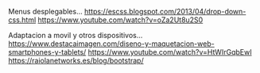 Menus desplegables...
https://escss.blogspot.com/2013/04/drop-down-css.html
https://www.youtube.com/watch?v=oZa2Ut8u2S0

Adaptacion a movil y otros dispositivos...
https://www.destacaimagen.com/diseno-y-maquetacion-web-smartphones-y-tablets/
https://www.youtube.com/watch?v=HtWIrGqbEwI
https://raiolanetworks.es/blog/bootstrap/

